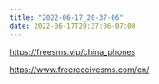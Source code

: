 ```yaml
---
title: "2022-06-17_20-37-06"
date: 2022-06-17T20:37:06-07:00
---
```




https://freesms.vip/china_phones

https://www.freereceivesms.com/cn/

